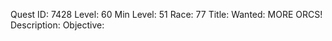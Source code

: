 Quest ID: 7428
Level: 60
Min Level: 51
Race: 77
Title: Wanted: MORE ORCS!
Description: 
Objective: 

